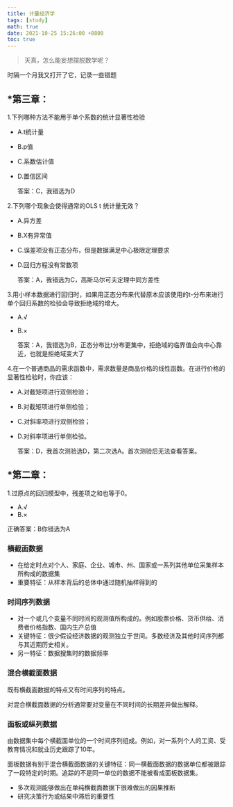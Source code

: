 ```yaml
---
title: 计量经济学
tags: [study]
math: true
date: 2021-10-25 15:26:00 +0800
toc: true
---
```


> 天真，怎么能妄想摆脱数学呢？

时隔一个月我又打开了它，记录一些错题



## *第三章：

1.下列哪种方法不能用于单个系数的统计显著性检验

- A.t统计量

- B.p值

- C.系数估计值

- D.置信区间

  答案：C，我错选为D

  
  
  

2.下列哪个现象会使得通常的OLS t 统计量无效？

- A.异方差

- B.X有异常值

- C.误差项没有正态分布，但是数据满足中心极限定理要求

- D.回归方程没有常数项

  答案：A，我错选为C，高斯马尔可夫定理中同方差性






3.用小样本数据进行回归时，如果用正态分布来代替原本应该使用的t-分布来进行单个回归系数的检验会导致拒绝域的增大。

- A.√

- B.×

  答案：A，我错选为B，正态分布比t分布更集中，拒绝域的临界值会向中心靠近，也就是拒绝域变大了
  





4.在一个普通商品的需求函数中，需求数量是商品价格的线性函数。在进行价格的显著性检验时，你应该：

- A.对截矩项进行双侧检验；

- B.对截矩项进行单侧检验；

- C.对斜率项进行双侧检验；

- D.对斜率项进行单侧检验。

  答案：D，我首次测验选D，第二次选A。首次测验后无法查看答案。
  





## *第二章：



1.过原点的回归模型中，残差项之和也等于0。‏

- A.√
- B.×

正确答案：B你错选为A







### 横截面数据

- 在给定时点对个人、家庭、企业、城市、州、国家或一系列其他单位采集样本所构成的数据集
- 重要特征：从样本背后的总体中通过随机抽样得到的

### 时间序列数据

- 对一个或几个变量不同时间的观测值所构成的。例如股票价格、货币供给、消费者价格指数、国内生产总值
- 关键特征：很少假设经济数据的观测独立于世间。多数经济及其他时间序列都与其近期历史相关。
- 另一特征：数据搜集时的数据频率

### 混合横截面数据

既有横截面数据的特点又有时间序列的特点。

对混合横截面数据的分析通常要对变量在不同时间的长期差异做出解释。

### 面板或纵列数据

由数据集中每个横截面单位的一个时间序列组成。例如，对一系列个人的工资、受教育情况和就业历史跟踪了10年。

面板数据有别于混合横截面数据的关键特征：同一横截面数据的数据单位都被跟踪了一段特定的时期。追踪的不是同一单位的数据不能被看成面板数据集。

- 多次观测能够做出在单纯横截面数据下很难做出的因果推断
- 研究决策行为或结果中滞后的重要性

